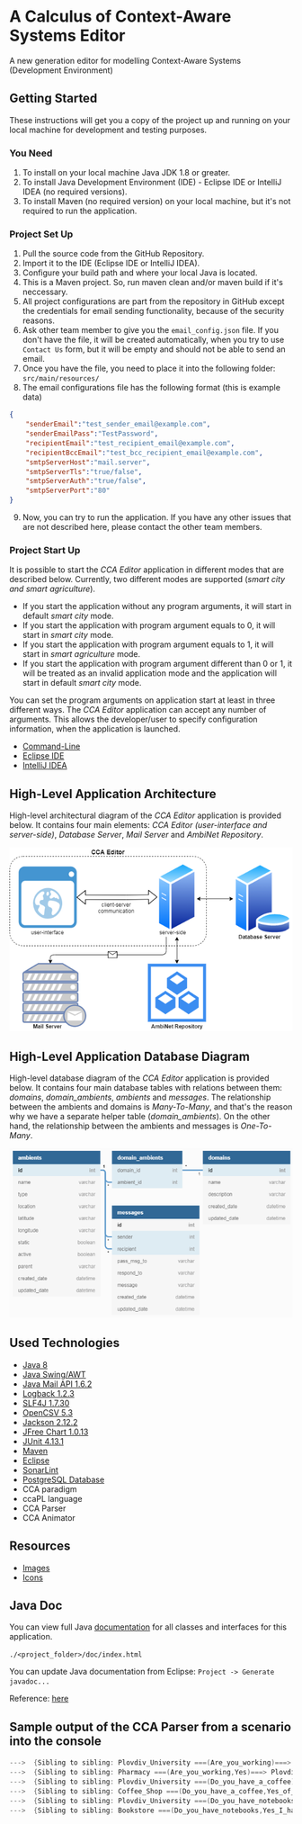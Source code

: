 # A Calculus of Context-Aware Systems Editor

A new generation editor for modelling Context-Aware Systems (Development Environment)

## Getting Started

These instructions will get you a copy of the project up and running on your local machine for development and testing purposes.

### You Need

1. To install on your local machine Java JDK 1.8 or greater.
2. To install Java Development Environment (IDE) - Eclipse IDE or IntelliJ IDEA (no required versions).
3. To install Maven (no required version) on your local machine, but it's not required to run the application.

### Project Set Up

1. Pull the source code from the GitHub Repository.
2. Import it to the IDE (Eclipse IDE or IntelliJ IDEA).
3. Configure your build path and where your local Java is located.
4. This is a Maven project. So, run maven clean and/or maven build if it's neccessary.
5. All project configurations are part from the repository in GitHub except the credentials for email sending functionality, because of the security reasons.
6. Ask other team member to give you the `email_config.json` file. If you don't have the file, it will be created automatically, when you try to use `Contact Us` form, but it will be empty and should not be able to send an email.
7. Once you have the file, you need to place it into the following folder: `src/main/resources/`
8. The email configurations file has the following format (this is example data)

```json
{
	"senderEmail":"test_sender_email@example.com",
	"senderEmailPass":"TestPassword",
	"recipientEmail":"test_recipient_email@example.com",
	"recipientBccEmail":"test_bcc_recipient_email@example.com",
	"smtpServerHost":"mail.server",
	"smtpServerTls":"true/false",
	"smtpServerAuth":"true/false",
	"smtpServerPort":"80"
}
```
9. Now, you can try to run the application. If you have any other issues that are not described here, please contact the other team members.

### Project Start Up
It is possible to start the *CCA Editor* application in different modes that are described below. Currently, two different modes are supported (_smart city and smart agriculture_).

* If you start the application without any program arguments, it will start in default *smart city* mode.
* If you start the application with program argument equals to 0, it will start in *smart city* mode.
* If you start the application with program argument equals to 1, it will start in *smart agriculture* mode.
* If you start the application with program argument different than 0 or 1, it will be treated as an invalid application mode and the application will start in default *smart city* mode.

You can set the program arguments on application start at least in three different ways. The *CCA Editor* application can accept any number of arguments. This allows the developer/user to specify configuration information, when the application is launched.
* [Command-Line](https://docs.oracle.com/javase/tutorial/essential/environment/cmdLineArgs.html)
* [Eclipse IDE](https://www.cs.colostate.edu/helpdocs/cmd.pdf)
* [IntelliJ IDEA](https://www.jetbrains.com/help/idea/running-applications.html)

## High-Level Application Architecture
High-level architectural diagram of the *CCA Editor* application is provided below. It contains four main elements: *CCA Editor (user-interface and server-side)*, *Database Server*, *Mail Server* and *AmbiNet Repository*.

![High-Level Appication Architecture](images/app_architecture/cca_editor_architecture.png)

## High-Level Application Database Diagram

High-level database diagram of the *CCA Editor* application is provided below. It contains four main database tables with relations between them: *domains*, *domain_ambients*, *ambients* and *messages*. The relationship between the ambients and domains is *Many-To-Many*, and that's the reason why we have a separate helper table (*domain_ambients*). On the other hand, the relationship between the ambients and messages is *One-To-Many*.

![High-Level Database Diagram](images/app_architecture/ambients-db-diagram.png)

## Used Technologies

* [Java 8](https://www.oracle.com/java/technologies/java8.html)
* [Java Swing/AWT](https://docs.oracle.com/javase/tutorial/uiswing/)
* [Java Mail API 1.6.2](https://javadoc.io/doc/javax.mail/javax.mail-api/latest/index.html)
* [Logback 1.2.3](http://logback.qos.ch/)
* [SLF4J 1.7.30](http://www.slf4j.org/)
* [OpenCSV 5.3](http://opencsv.sourceforge.net)
* [Jackson 2.12.2](https://en.wikipedia.org/wiki/Jackson_(API))
* [JFree Chart 1.0.13](https://www.jfree.org/jfreechart/)
* [JUnit 4.13.1](https://junit.org/junit4)
* [Maven](https://maven.apache.org/)
* [Eclipse](https://www.eclipse.org/)
* [SonarLint](https://www.sonarlint.org/)
* [PostgreSQL Database](https://www.postgresql.org/)
* CCA paradigm
* ccaPL language
* CCA Parser
* CCA Animator

## Resources

* [Images](https://freeicons.io)
* [Icons](https://www.flaticon.com)

## Java Doc

You can view full Java [documentation](doc/index.html) for all classes and interfaces for this application.

`./<project_folder>/doc/index.html`

You can update Java documentation from Eclipse: `Project -> Generate javadoc...`

Reference: [here](https://stackoverflow.com/questions/4468669/how-to-generate-javadoc-html-files-in-eclipse)

## Sample output of the CCA Parser from a scenario into the console

```java
--->  {Sibling to sibling: Plovdiv_University ===(Are_you_working)===> Pharmacy}
--->  {Sibling to sibling: Pharmacy ===(Are_you_working,Yes)===> Plovdiv_University}
--->  {Sibling to sibling: Plovdiv_University ===(Do_you_have_a_coffee)===> Coffee_Shop}
--->  {Sibling to sibling: Coffee_Shop ===(Do_you_have_a_coffee,Yes_of_course)===> Plovdiv_University}
--->  {Sibling to sibling: Plovdiv_University ===(Do_you_have_notebooks)===> Bookstore}
--->  {Sibling to sibling: Bookstore ===(Do_you_have_notebooks,Yes_I_have_only_one)===> Plovdiv_University}
```
